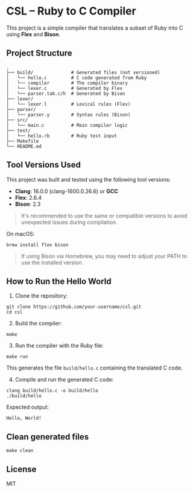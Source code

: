 # CSL – Ruby to C Compiler

This project is a simple compiler that translates a subset of Ruby into C using **Flex** and **Bison**. 

## Project Structure

```
.
├── build/              # Generated files (not versioned)
│   └── hello.c         # C code generated from Ruby
│   └── compiler        # The compiler binary
│   └── lexer.c         # Generated by Flex
│   └── parser.tab.c/h  # Generated by Bison
├── lexer/
│   └── lexer.l         # Lexical rules (Flex)
├── parser/
│   └── parser.y        # Syntax rules (Bison)
├── src/
│   └── main.c          # Main compiler logic
├── test/
│   └── hello.rb        # Ruby test input
├── Makefile
└── README.md
```
## Tool Versions Used

This project was built and tested using the following tool versions:

- **Clang**: 16.0.0 (clang-1600.0.26.6) or **GCC**
- **Flex**: 2.6.4
- **Bison**: 2.3

> It's recommended to use the same or compatible versions to avoid unexpected issues during compilation.

On macOS:

```
brew install flex bison
```

> If using Bison via Homebrew, you may need to adjust your PATH to use the installed version.

## How to Run the Hello World

1. Clone the repository:

```
git clone https://github.com/your-username/csl.git
cd csl
```

2. Build the compiler:

```
make
```

3. Run the compiler with the Ruby file:

```
make run
```

This generates the file `build/hello.c` containing the translated C code.

4. Compile and run the generated C code:

```
clang build/hello.c -o build/hello
./build/hello
```

Expected output:

```
Hello, World!
```

## Clean generated files

```
make clean
```

## License

MIT


